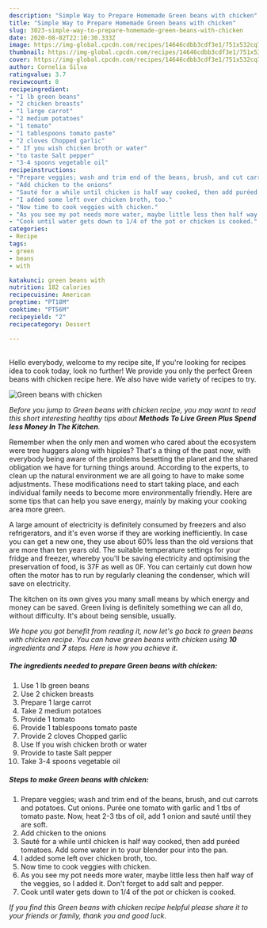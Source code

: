 ```yaml
---
description: "Simple Way to Prepare Homemade Green beans with chicken"
title: "Simple Way to Prepare Homemade Green beans with chicken"
slug: 3023-simple-way-to-prepare-homemade-green-beans-with-chicken
date: 2020-08-02T22:10:30.333Z
image: https://img-global.cpcdn.com/recipes/14646cdbb3cdf3e1/751x532cq70/green-beans-with-chicken-recipe-main-photo.jpg
thumbnail: https://img-global.cpcdn.com/recipes/14646cdbb3cdf3e1/751x532cq70/green-beans-with-chicken-recipe-main-photo.jpg
cover: https://img-global.cpcdn.com/recipes/14646cdbb3cdf3e1/751x532cq70/green-beans-with-chicken-recipe-main-photo.jpg
author: Cornelia Silva
ratingvalue: 3.7
reviewcount: 8
recipeingredient:
- "1 lb green beans"
- "2 chicken breasts"
- "1 large carrot"
- "2 medium potatoes"
- "1 tomato"
- "1 tablespoons tomato paste"
- "2 cloves Chopped garlic"
- " If you wish chicken broth or water"
- "to taste Salt pepper"
- "3-4 spoons vegetable oil"
recipeinstructions:
- "Prepare veggies; wash and trim end of the beans, brush, and cut carrots and potatoes. Cut onions. Purée one tomato with garlic and 1 tbs of tomato paste. Now, heat 2-3 tbs of oil, add 1 onion and sauté until they are soft."
- "Add chicken to the onions"
- "Sauté for a while until chicken is half way cooked, then add puréed tomatoes. Add some water in to your blender pour into the pan."
- "I added some left over chicken broth, too."
- "Now time to cook veggies with chicken."
- "As you see my pot needs more water, maybe little less then half way of the veggies, so I added it. Don&#39;t forget to add salt and pepper."
- "Cook until water gets down to 1/4 of the pot or chicken is cooked."
categories:
- Recipe
tags:
- green
- beans
- with

katakunci: green beans with 
nutrition: 182 calories
recipecuisine: American
preptime: "PT18M"
cooktime: "PT56M"
recipeyield: "2"
recipecategory: Dessert

---
```

<br>
Hello everybody, welcome to my recipe site, If you're looking for recipes idea to cook today, look no further! We provide you only the perfect Green beans with chicken recipe here. We also have wide variety of recipes to try.
<br>


![Green beans with chicken](https://img-global.cpcdn.com/recipes/14646cdbb3cdf3e1/751x532cq70/green-beans-with-chicken-recipe-main-photo.jpg)

<i>Before you jump to Green beans with chicken recipe, you may want to read this short interesting healthy tips about 
<strong>Methods To Live Green Plus Spend less Money In The Kitchen</strong>.</i>
</br>

Remember when the only men and women who cared about the ecosystem were tree huggers along with hippies? That's a thing of the past now, with everybody being aware of the problems besetting the planet and the shared obligation we have for turning things around. According to the experts, to clean up the natural environment we are all going to have to make some adjustments. These modifications need to start taking place, and each individual family needs to become more environmentally friendly. Here are some tips that can help you save energy, mainly by making your cooking area more green.

A large amount of electricity is definitely consumed by freezers and also refrigerators, and it's even worse if they are working inefficiently. In case you can get a new one, they use about 60% less than the old versions that are more than ten years old. The suitable temperature settings for your fridge and freezer, whereby you'll be saving electricity and optimising the preservation of food, is 37F as well as 0F. You can certainly cut down how often the motor has to run by regularly cleaning the condenser, which will save on electricity.

The kitchen on its own gives you many small means by which energy and money can be saved. Green living is definitely something we can all do, without difficulty. It's about being sensible, usually.


<i>We hope you got benefit from reading it, now let's go back to green beans with chicken recipe. You can have green beans with chicken using <strong>10</strong> ingredients and <strong>7</strong> steps. Here is how you achieve it.
</i>

##### The ingredients needed to prepare Green beans with chicken:

1. Use 1 lb green beans
1. Use 2 chicken breasts
1. Prepare 1 large carrot
1. Take 2 medium potatoes
1. Provide 1 tomato
1. Provide 1 tablespoons tomato paste
1. Provide 2 cloves Chopped garlic
1. Use  If you wish chicken broth or water
1. Provide to taste Salt pepper
1. Take 3-4 spoons vegetable oil


##### Steps to make Green beans with chicken:

1. Prepare veggies; wash and trim end of the beans, brush, and cut carrots and potatoes. Cut onions. Purée one tomato with garlic and 1 tbs of tomato paste. Now, heat 2-3 tbs of oil, add 1 onion and sauté until they are soft.
1. Add chicken to the onions
1. Sauté for a while until chicken is half way cooked, then add puréed tomatoes. Add some water in to your blender pour into the pan.
1. I added some left over chicken broth, too.
1. Now time to cook veggies with chicken.
1. As you see my pot needs more water, maybe little less then half way of the veggies, so I added it. Don&#39;t forget to add salt and pepper.
1. Cook until water gets down to 1/4 of the pot or chicken is cooked.


<i>If you find this Green beans with chicken recipe helpful please share it to your friends or family, thank you and good luck.</i>
